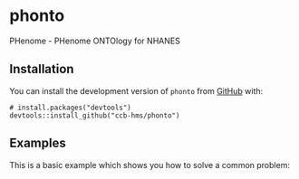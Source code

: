 # phonto
PHenome - PHenome ONTOlogy for NHANES

## Installation

You can install the development version of `phonto` from [GitHub](https://github.com/) with:

``` {r}
# install.packages("devtools")
devtools::install_github("ccb-hms/phonto")
```

## Examples

This is a basic example which shows you how to solve a common problem:
